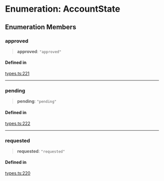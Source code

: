 # Enumeration: AccountState

## Enumeration Members

### approved

> **approved**: `"approved"`

#### Defined in

[types.ts:221](https://github.com/monerium/js-monorepo/blob/main/packages/sdk/src/types.ts#L221)

***

### pending

> **pending**: `"pending"`

#### Defined in

[types.ts:222](https://github.com/monerium/js-monorepo/blob/main/packages/sdk/src/types.ts#L222)

***

### requested

> **requested**: `"requested"`

#### Defined in

[types.ts:220](https://github.com/monerium/js-monorepo/blob/main/packages/sdk/src/types.ts#L220)
